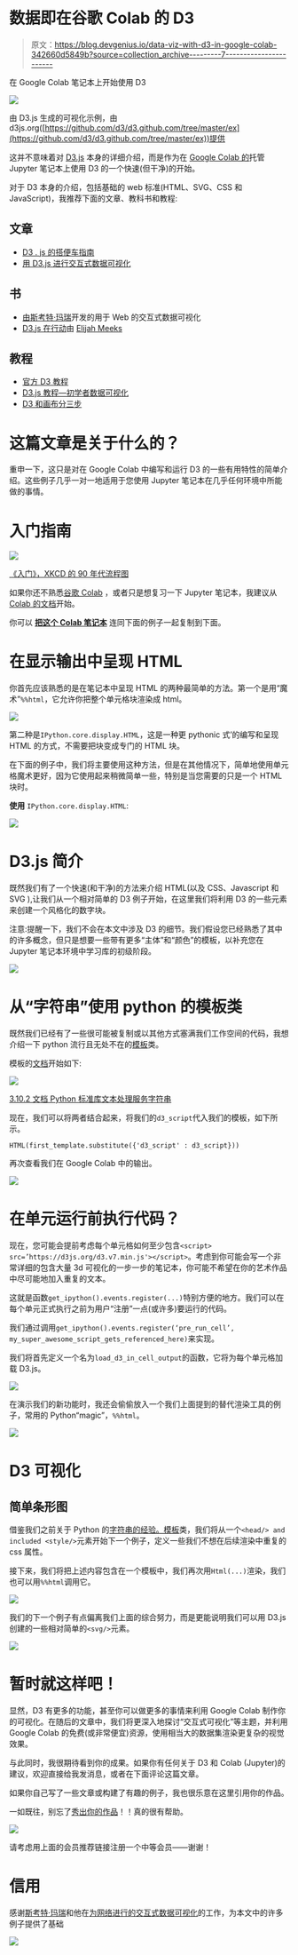 # 数据即在谷歌 Colab 的 D3

> 原文：<https://blog.devgenius.io/data-viz-with-d3-in-google-colab-342660d5849b?source=collection_archive---------7----------------------->

在 Google Colab 笔记本上开始使用 D3

![](img/8892ef065a23cc8aa31aac00c5c5f79e.png)

由 D3.js 生成的可视化示例，由 d3js.org([https://github.com/d3/d3.github.com/tree/master/ex](https://github.com/d3/d3.github.com/tree/master/ex))提供

这并不意味着对 [D3.js](https://d3js.org) 本身的详细介绍，而是作为在 [Google Colab 的](https://colab.research.google.com/)托管 Jupyter 笔记本上使用 D3 的一个快速(但干净)的开始。

对于 D3 本身的介绍，包括基础的 web 标准(HTML、SVG、CSS 和 JavaScript)，我推荐下面的文章、教科书和教程:

## 文章

*   [D3 . js 的搭便车指南](https://medium.com/@enjalot/the-hitchhikers-guide-to-d3-js-a8552174733a)
*   [用 D3.js 进行交互式数据可视化](https://towardsdatascience.com/interactive-data-visualization-with-d3-js-43fc3428a27e)

## 书

*   [由](http://shop.oreilly.com/product/0636920026938.do)[斯考特·玛瑞](https://twitter.com/alignedleft)开发的用于 Web 的交互式数据可视化
*   [D3.js 在行动](https://www.manning.com/books/d3-js-in-action)由 [Elijah Meeks](https://twitter.com/Elijah_Meeks)

## 教程

*   [官方 D3 教程](https://github.com/d3/d3/wiki/Tutorials)
*   [D3.js 教程—初学者数据可视化](https://www.freecodecamp.org/news/d3js-tutorial-data-visualization-for-beginners/)
*   [D3 和画布分三步](https://www.freecodecamp.org/news/d3-and-canvas-in-3-steps-8505c8b27444)

# 这篇文章是关于什么的？

重申一下，这只是对在 Google Colab 中编写和运行 D3 的一些有用特性的简单介绍。这些例子几乎一对一地适用于您使用 Jupyter 笔记本在几乎任何环境中所能做的事情。

# 入门指南

![](img/6f16487e93afe3007c3b6f3e37dad593.png)

[《入门》，XKCD 的 90 年代流程图](https://imgs.xkcd.com/comics/90s_flowchart.png)

如果你还不熟悉[谷歌 Colab](https://colab.research.google.com/) ，或者只是想复习一下 Jupyter 笔记本，我建议从 [Colab 的文档](https://colab.research.google.com/notebooks/basic_features_overview.ipynb)开始。

你可以 [**把这个 Colab 笔记本**](https://colab.research.google.com/drive/1Xbo9wU7kLKqxNgSCfmpVNSGrHdgZVZC6?usp=sharing) 连同下面的例子一起复制到下面。

# 在显示输出中呈现 HTML

你首先应该熟悉的是在笔记本中呈现 HTML 的两种最简单的方法。第一个是用“魔术”`%%html`，它允许你把整个单元格块渲染成 html。

![](img/8ec4d6c178b89545edbf71c5e71dad8c.png)

第二种是`IPython.core.display.HTML`，这是一种更 pythonic 式’的编写和呈现 HTML 的方式，不需要把块变成专门的 HTML 块。

在下面的例子中，我们将主要使用这种方法，但是在其他情况下，简单地使用单元格魔术更好，因为它使用起来稍微简单一些，特别是当您需要的只是一个 HTML 块时。

**使用** `IPython.core.display.HTML`:

![](img/f13a4c4f7cddd1477de2788fb75a00a3.png)

# D3.js 简介

既然我们有了一个快速(和干净)的方法来介绍 HTML(以及 CSS、Javascript 和 SVG ),让我们从一个相对简单的 D3 例子开始，在这里我们将利用 D3 的一些元素来创建一个风格化的数字块。

注意:提醒一下，我们不会在本文中涉及 D3 的细节。我们假设您已经熟悉了其中的许多概念，但只是想要一些带有更多“主体”和“颜色”的模板，以补充您在 Jupyter 笔记本环境中学习库的初级阶段。

![](img/93c2e51adf1fa9352736cc94a7942991.png)

# 从“字符串”使用 python 的模板类

既然我们已经有了一些很可能被复制或以其他方式塞满我们工作空间的代码，我想介绍一下 python 流行且无处不在的[模板](https://docs.python.org/3/library/string.html)类。

模板的[文档](https://docs.python.org/3/library/string.html)开始如下:

![](img/5f188e240f04bad236732c6d567cbfef.png)

[3.10.2 文档 Python 标准库文本处理服务字符串](https://docs.python.org/3/library/string.html)

现在，我们可以将两者结合起来，将我们的`d3_script`代入我们的模板，如下所示。

```
HTML(first_template.substitute({'d3_script' : d3_script}))
```

再次查看我们在 Google Colab 中的输出。

![](img/9f9ac61605df87b08a3337a0268d7601.png)

# 在单元运行前执行代码？

现在，您可能会提前考虑每个单元格如何至少包含`<script> src=’https://d3js.org/d3.v7.min.js'></script>`。考虑到你可能会写一个非常详细的包含大量 3d 可视化的一步一步的笔记本，你可能不希望在你的艺术作品中尽可能地加入重复的文本。

这就是函数`get_ipython().events.register(...)`特别方便的地方。我们可以在每个单元正式执行之前为用户“注册”一点(或许多)要运行的代码。

我们通过调用`get_ipython().events.register(‘pre_run_cell’, my_super_awesome_script_gets_referenced_here)`来实现。

我们将首先定义一个名为`load_d3_in_cell_output`的函数，它将为每个单元格加载 D3.js。

![](img/d37b3c3b71111b2f71b21e02909122e1.png)

在演示我们的新功能时，我还会偷偷放入一个我们上面提到的替代渲染工具的例子，常用的 Python“magic”，`%%html`。

![](img/8a91e1a613b8546120012d021b2909ba.png)

# D3 可视化

## 简单条形图

借鉴我们之前关于 Python 的[字符串的经验。模板](https://docs.python.org/3/library/string.html)类，我们将从一个`<head/> and included <style/>`元素开始下一个例子，定义一些我们不想在后续渲染中重复的 css 属性。

接下来，我们将把上述内容包含在一个模板中，我们再次用`Html(...)`渲染，我们也可以用`%%html`调用它。

![](img/57b2bfd88f68911e6267da1872208652.png)

我们的下一个例子有点偏离我们上面的综合努力，而是更能说明我们可以用 D3.js 创建的一些相对简单的`<svg/>`元素。

![](img/42e423de070bb6ff9b2c24b35c453d58.png)

# 暂时就这样吧！

显然，D3 有更多的功能，甚至你可以做更多的事情来利用 Google Colab 制作你的可视化。在随后的文章中，我们将更深入地探讨“交互式可视化”等主题，并利用 Google Colab 的免费(或非常便宜)资源，使用相当大的数据集渲染更复杂的视觉效果。

与此同时，我很期待看到你的成果。如果你有任何关于 D3 和 Colab (Jupyter)的建议，欢迎直接给我发消息，或者在下面评论这篇文章。

如果你自己写了一些文章或构建了有趣的例子，我也很乐意在这里引用你的作品。

一如既往，别忘了[秀出你的作品](https://austinkleon.com/show-your-work/)！！真的很有帮助。

[![](img/ed7f6b526ad2d92044d084cbccbcb794.png)](https://medium.com/@gmsharpe/membership)

请考虑用上面的会员推荐链接注册一个中等会员——谢谢！

# 信用

感谢[斯考特·玛瑞](https://twitter.com/alignedleft)和他在[为网络进行的交互式数据可视化](http://shop.oreilly.com/product/0636920026938.do)的工作，为本文中的许多例子提供了基础

[![](img/58fd5f4e5a3bec897e4dd1cc5a94728d.png)](https://learning.oreilly.com/library/view/interactive-data-visualization/9781491921296/)